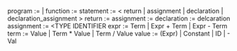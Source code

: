 program := <functions> | <global variable declarations>
function := <statements>
statement := < return <expr> | assignment <expr> | declaration | declaration_assignment <expr> >
return := <expr>
assignment := <expr>
declaration := <TYPE IDENTIFIER>
delcaration assignment := <TYPE IDENTIFIER <expr>
expr := Term | Expr + Term | Expr - Term
term := Value | Term * Value | Term / Value
value :=  (Expr) | Constant | ID | - Val

